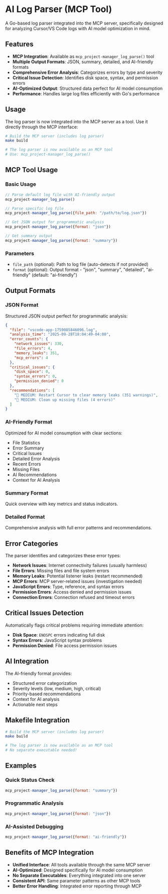 # AI Log Parser (MCP Tool)

A Go-based log parser integrated into the MCP server, specifically designed for analyzing Cursor/VS Code logs with AI model optimization in mind.

## Features

- **MCP Integration**: Available as `mcp_project-manager_log_parse()` tool
- **Multiple Output Formats**: JSON, summary, detailed, and AI-friendly formats
- **Comprehensive Error Analysis**: Categorizes errors by type and severity
- **Critical Issue Detection**: Identifies disk space, syntax, and permission errors
- **AI-Optimized Output**: Structured data perfect for AI model consumption
- **Performance**: Handles large log files efficiently with Go's performance

## Usage

The log parser is now integrated into the MCP server as a tool. Use it directly through the MCP interface:

```bash
# Build the MCP server (includes log parser)
make build

# The log parser is now available as an MCP tool
# Use: mcp_project-manager_log_parse()
```

## MCP Tool Usage

### Basic Usage
```javascript
// Parse default log file with AI-friendly output
mcp_project-manager_log_parse()

// Parse specific log file
mcp_project-manager_log_parse({file_path: "/path/to/log.json"})

// Get JSON output for programmatic analysis
mcp_project-manager_log_parse({format: "json"})

// Get summary output
mcp_project-manager_log_parse({format: "summary"})
```

### Parameters
- `file_path` (optional): Path to log file (auto-detects if not provided)
- `format` (optional): Output format - "json", "summary", "detailed", "ai-friendly" (default: "ai-friendly")

## Output Formats

### JSON Format
Structured JSON output perfect for programmatic analysis:
```json
{
  "file": "vscode-app-1759085846096.log",
  "analysis_time": "2025-09-28T18:04:49-04:00",
  "error_counts": {
    "network_issues": 330,
    "file_errors": 4,
    "memory_leaks": 351,
    "mcp_errors": 4
  },
  "critical_issues": {
    "disk_space": 0,
    "syntax_errors": 0,
    "permission_denied": 0
  },
  "recommendations": [
    "🧠 MEDIUM: Restart Cursor to clear memory leaks (351 warnings)",
    "📁 MEDIUM: Clean up missing files (4 errors)"
  ]
}
```

### AI-Friendly Format
Optimized for AI model consumption with clear sections:
- File Statistics
- Error Summary
- Critical Issues
- Detailed Error Analysis
- Recent Errors
- Missing Files
- AI Recommendations
- Context for AI Analysis

### Summary Format
Quick overview with key metrics and status indicators.

### Detailed Format
Comprehensive analysis with full error patterns and recommendations.

## Error Categories

The parser identifies and categorizes these error types:

- **Network Issues**: Internet connectivity failures (usually harmless)
- **File Errors**: Missing files and file system errors
- **Memory Leaks**: Potential listener leaks (restart recommended)
- **MCP Errors**: MCP server-related issues (investigation needed)
- **JavaScript Errors**: Type, reference, and syntax errors
- **Permission Errors**: Access denied and permission issues
- **Connection Errors**: Connection refused and timeout errors

## Critical Issues Detection

Automatically flags critical problems requiring immediate attention:
- **Disk Space**: `ENOSPC` errors indicating full disk
- **Syntax Errors**: JavaScript syntax problems
- **Permission Denied**: File access permission issues

## AI Integration

The AI-friendly format provides:
- Structured error categorization
- Severity levels (low, medium, high, critical)
- Priority-based recommendations
- Context for AI analysis
- Actionable next steps

## Makefile Integration

```bash
# Build the MCP server (includes log parser)
make build

# The log parser is now available as an MCP tool
# No separate executable needed!
```

## Examples

### Quick Status Check
```javascript
mcp_project-manager_log_parse({format: "summary"})
```

### Programmatic Analysis
```javascript
mcp_project-manager_log_parse({format: "json"})
```

### AI-Assisted Debugging
```javascript
mcp_project-manager_log_parse({format: "ai-friendly"})
```

## Benefits of MCP Integration

- **Unified Interface**: All tools available through the same MCP server
- **AI-Optimized**: Designed specifically for AI model consumption
- **No Separate Executables**: Everything integrated into one server
- **Consistent API**: Same parameter patterns as other MCP tools
- **Better Error Handling**: Integrated error reporting through MCP
